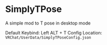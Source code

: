 # SimplyTPose
A simple mod to T pose in desktop mode

Default Keybind: Left ALT + T
Config Location: `VRChat/UserData/SimplyTPoseConfig.json`
